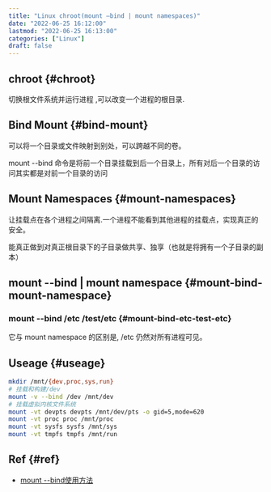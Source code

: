 ```yaml
---
title: "Linux chroot(mount –bind | mount namespaces)"
date: "2022-06-25 16:12:00"
lastmod: "2022-06-25 16:13:00"
categories: ["Linux"]
draft: false
---
```


## chroot {#chroot}

切换根文件系统并运行进程 ,可以改变一个进程的根目录.


## Bind Mount {#bind-mount}

可以将一个目录或文件映射到别处，可以跨越不同的卷。

mount --bind 命令是将前一个目录挂载到后一个目录上，所有对后一个目录的访问其实都是对前一个目录的访问


## Mount Namespaces {#mount-namespaces}

让挂载点在各个进程之间隔离.一个进程不能看到其他进程的挂载点，实现真正的安全。

能真正做到对真正根目录下的子目录做共享、独享（也就是将拥有一个子目录的副本）


## mount --bind | mount namespace {#mount-bind-mount-namespace}


### mount --bind  /etc /test/etc {#mount-bind-etc-test-etc}

它与 mount namespace 的区别是, /etc 仍然对所有进程可见。


## Useage {#useage}

```bash
mkdir /mnt/{dev,proc,sys,run}
# 挂载和构建/dev
mount -v --bind /dev /mnt/dev
# 挂载虚拟内核文件系统
mount -vt devpts devpts /mnt/dev/pts -o gid=5,mode=620
mount -vt proc proc /mnt/proc
mount -vt sysfs sysfs /mnt/sys
mount -vt tmpfs tmpfs /mnt/run
```


## Ref {#ref}

-   [mount --bind使用方法](https://www.cnblogs.com/xingmuxin/p/8446115.html)